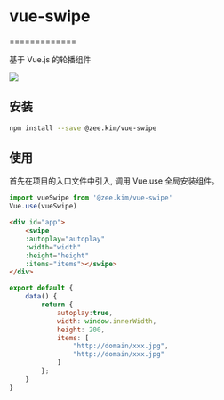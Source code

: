 # vue-swipe
=============

基于 Vue.js 的轮播组件

![](demo.gif)

## 安装

```sh
npm install --save @zee.kim/vue-swipe
```

## 使用
首先在项目的入口文件中引入, 调用 Vue.use 全局安装组件。

```javascript
import vueSwipe from '@zee.kim/vue-swipe'
Vue.use(vueSwipe)
```

```html
<div id="app">
    <swipe 
    :autoplay="autoplay" 
    :width="width" 
    :height="height" 
    :items="items"></swipe>
</div>
```

```javascript
export default {
    data() {
        return {
            autoplay:true,
            width: window.innerWidth,
            height: 200,
            items: [
                "http://domain/xxx.jpg",
                "http://domain/xxx.jpg"
            ]
        };
    }
}
```